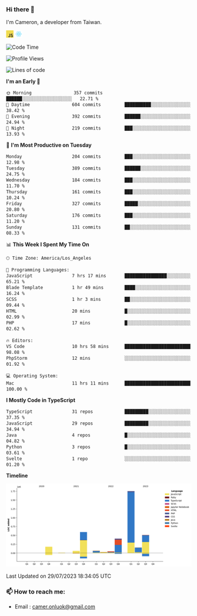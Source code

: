 ### Hi there 👋

I'm Cameron, a developer from Taiwan.


<code><img height="20" src="https://raw.githubusercontent.com/github/explore/80688e429a7d4ef2fca1e82350fe8e3517d3494d/topics/javascript/javascript.png"></code>
<code><img height="20" src="https://raw.githubusercontent.com/github/explore/80688e429a7d4ef2fca1e82350fe8e3517d3494d/topics/react/react.png"></code>



<!--START_SECTION:waka-->
![Code Time](http://img.shields.io/badge/Code%20Time-997%20hrs%207%20mins-blue)

![Profile Views](http://img.shields.io/badge/Profile%20Views-0-blue)

![Lines of code](https://img.shields.io/badge/From%20Hello%20World%20I%27ve%20Written-3.8%20million%20lines%20of%20code-blue)

**I'm an Early 🐤** 

```text
🌞 Morning                357 commits         ██████░░░░░░░░░░░░░░░░░░░   22.71 % 
🌆 Daytime                604 commits         ██████████░░░░░░░░░░░░░░░   38.42 % 
🌃 Evening                392 commits         ██████░░░░░░░░░░░░░░░░░░░   24.94 % 
🌙 Night                  219 commits         ███░░░░░░░░░░░░░░░░░░░░░░   13.93 % 
```
📅 **I'm Most Productive on Tuesday** 

```text
Monday                   204 commits         ███░░░░░░░░░░░░░░░░░░░░░░   12.98 % 
Tuesday                  389 commits         ██████░░░░░░░░░░░░░░░░░░░   24.75 % 
Wednesday                184 commits         ███░░░░░░░░░░░░░░░░░░░░░░   11.70 % 
Thursday                 161 commits         ███░░░░░░░░░░░░░░░░░░░░░░   10.24 % 
Friday                   327 commits         █████░░░░░░░░░░░░░░░░░░░░   20.80 % 
Saturday                 176 commits         ███░░░░░░░░░░░░░░░░░░░░░░   11.20 % 
Sunday                   131 commits         ██░░░░░░░░░░░░░░░░░░░░░░░   08.33 % 
```


📊 **This Week I Spent My Time On** 

```text
🕑︎ Time Zone: America/Los_Angeles

💬 Programming Languages: 
JavaScript               7 hrs 17 mins       ████████████████░░░░░░░░░   65.21 % 
Blade Template           1 hr 49 mins        ████░░░░░░░░░░░░░░░░░░░░░   16.24 % 
SCSS                     1 hr 3 mins         ██░░░░░░░░░░░░░░░░░░░░░░░   09.44 % 
HTML                     20 mins             █░░░░░░░░░░░░░░░░░░░░░░░░   02.99 % 
PHP                      17 mins             █░░░░░░░░░░░░░░░░░░░░░░░░   02.62 % 

🔥 Editors: 
VS Code                  10 hrs 58 mins      █████████████████████████   98.08 % 
PhpStorm                 12 mins             ░░░░░░░░░░░░░░░░░░░░░░░░░   01.92 % 

💻 Operating System: 
Mac                      11 hrs 11 mins      █████████████████████████   100.00 % 
```

**I Mostly Code in TypeScript** 

```text
TypeScript               31 repos            █████████░░░░░░░░░░░░░░░░   37.35 % 
JavaScript               29 repos            █████████░░░░░░░░░░░░░░░░   34.94 % 
Java                     4 repos             █░░░░░░░░░░░░░░░░░░░░░░░░   04.82 % 
Python                   3 repos             █░░░░░░░░░░░░░░░░░░░░░░░░   03.61 % 
Svelte                   1 repo              ░░░░░░░░░░░░░░░░░░░░░░░░░   01.20 % 
```



**Timeline**

![Lines of Code chart](https://raw.githubusercontent.com/camer0nluo/camer0nluo/main/assets/bar_graph.png)


 Last Updated on 29/07/2023 18:34:05 UTC
<!--END_SECTION:waka-->

### 📫 How to reach me:
- Email : camer.onluok@gmail.com
